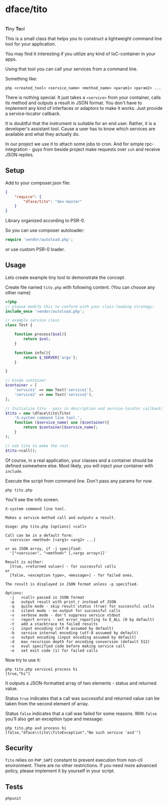 # dface/tito

<br><b>Ti</b>ny <b>To</b>ol<br>

This is a small class that helps you to construct a lightweight command line tool for your application.

You may find it interesting if you utilize any kind of IoC-container in your apps.

Using that tool you can call your services from a command line.

Something like:
```
php <created_tool> <service_name> <method_name> <param1> <param2> ...
```

There is nothing special.
It just takes a `<service>` from your container, calls its method and outputs a result in JSON format.
You don't have to implement any kind of interfaces or adaptors to make it works.
Just provide a service-locator callback.

It is doubtful that the instrument is suitable for an end user. Rather, it is a developer's assistant tool.
Cause a user has to know which services are available and what they actually do.

In our project we use it to attach some jobs to cron.
And for simple rpc-integration - guys from beside project make requests over `ssh` and receive JSON replies.


## Setup

Add to your composer.json file:

``` json
{
    "require": {
		"dface/tito": "dev-master"
	}
}
```

Library organized according to PSR-0.

So you can use composer autoloader:
``` php
require 'vendor/autoload.php';
```
or use custom PSR-0 loader.

## Usage

Lets create example tiny tool to demonstrate the concept.

Create file named `tito.php` with following content. (You can choose any other name)

``` php
<?php
// please modify this to conform with your class-loading strategy:
include_once 'vendor/autoload.php';

// example service class
class Test {

	function process($val){
		return $val;
	}

	function info(){
		return $_SERVER['argv'];
	}

}

// kinda container
$container = [
	'service1' => new Test('service1'),
	'service2' => new Test('service2'),
];

// Initialize tito - pass in description and service-locator callback:
$tito = new \dface\tito\Tito(
	'X-system command line tool.',
	function ($service_name) use ($container){
		return $container[$service_name];
	}
);

// ask tito to make the rest
$tito->call();
```

Of course, in a real application, your classes and a container should be defined somewhere else.
Most likely, you will inject your container with `include`.

Execute the script from command line. Don't pass any params for now.

```
php tito.php
```

You'll see the info screen.

```
X-system command line tool.

Makes a service method call and outputs a result.

Usage: php tito.php [options] <call>

Call can be in a default form:
  <service> <method> [<arg1> <arg2> ...]

or as JSON array, if -j specified:
  '["<service>", "<method>" [,<args array>]]'

Result is either:
  [true, <returned value>] - for successful calls
or
  [false, <exception type>, <message>] - for failed ones.

The result is displayed in JSON format unless -p specified.

Options:
  -j   <call> passed in JSON format
  -p   output result with print_r instead of JSON
  -q   quite mode - skip result status (true) for successful calls
  -s   silent mode - no output for successful calls
  -v   verbose mode - don't suppress service stdout
  -r   report errors - set error_reporting to E_ALL (0 by default)
  -t   add a stacktrace to failed results
  -i   input encoding (utf-8 assumed by default)
  -b   service internal encoding (utf-8 assumed by default)
  -o   output encoding (input encoding assumed by default)
  -d   max recursion depth for encoding conversion (default 512)
  -x   eval specified code before making service call
  -e   set exit code (1) for failed calls

```

Now try to use it:

```
php tito.php service1 process hi
[true,"hi"]
```

It outputs a JSON-formatted array of two elements - status and returned value.

Status `true` indicates that a call was successful and returned value can be taken from the second element of array.

Status `false` indicates that a call was failed for some reasons. With `false` you'll also get an exception type and message:

```
php tito.php asd process hi
[false,"dface\\tito\\TitoException","No such service 'asd'"]
```

## Security

`Tito` relies on `PHP_SAPI` constant to prevent execution from non-cli environment. There are no other restrictions.
If you need more advanced policy, please implement it by yourself in your script.

## Tests

```
phpunit
```
